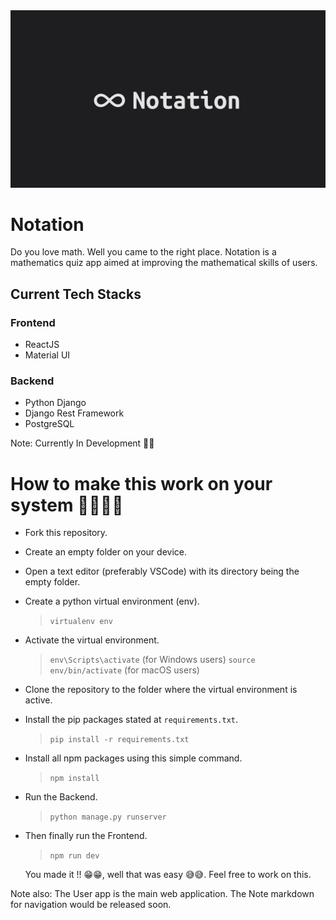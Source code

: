 <img src='./Base/Static/Images/PNG/Notation Dark.png' align-item='center' />

# Notation
Do you love math. Well you came to the right place. 
Notation is a mathematics quiz app aimed at improving the mathematical skills of users.

## Current Tech Stacks
### Frontend
- ReactJS
- Material UI

### Backend
- Python Django
- Django Rest Framework
- PostgreSQL

Note: Currently In Development 🤞🤞

# How to make this work on your system 🧑‍💻🧑‍💻
- Fork this repository.
- Create an empty folder on your device.
- Open a text editor (preferably VSCode) with its directory being the empty folder.
- Create a python virtual environment (env).

    > `virtualenv env`
- Activate the virtual environment.

    > `env\Scripts\activate`    (for Windows users)
    > `source env/bin/activate`     (for macOS users)
- Clone the repository to the folder where the virtual environment is active.
- Install the pip packages stated at `requirements.txt`.
    > `pip install -r requirements.txt`

- Install all npm packages using this simple command.
    > `npm install`

- Run the Backend.
    > `python manage.py runserver`

- Then finally run the Frontend.
    > `npm run dev`

    You made it !! 😁😁, well that was easy 😅😅. Feel free to work on this.

Note also: The User app is the main web application. The Note markdown for navigation would be released soon.


